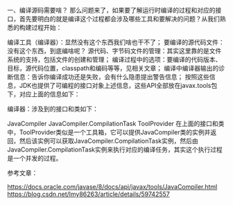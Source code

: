 一、编译源码需要啥？
那么问题来了，如果要了解运行时编译的过程和对应的接口，首先要明白的就是编译这个过程都会涉及哪些工具和要解决的问题？从我们熟悉的构建过程开始：

编译工具（编译器）：显然没有这个东西我们啥也干不了；
要编译的源代码文件：没有这个东西，到底编啥呢？
源代码、字节码文件的管理：其实这里靠的是文件系统的支持，包括文件的创建和管理；
编译过程中的选项：要编译的代码版本、目标，源代码位置，classpath和编码等等，见相关文章；
编译中编译器输出的诊断信息：告诉你编译成功还是失败，会有什么隐患提出警告信息；
按照这些信息，JDK也提供了可编程的接口对象上述信息，这些API全部放在javax.tools包下，对应上面的信息如下：

编译器：涉及到的接口和类如下：

JavaCompiler
JavaCompiler.CompilationTask
ToolProvider
在上面的接口和类中，ToolProvider类似是一个工具箱，它可以提供JavaCompiler类的实例并返回，然后该实例可以获取JavaCompiler.CompilationTask实例，然后由JavaCompiler.CompilationTask实例来执行对应的编译任务，其实这个执行过程是一个并发的过程。


参考文章：

  https://docs.oracle.com/javase/8/docs/api/javax/tools/JavaCompiler.html
  https://blog.csdn.net/lmy86263/article/details/59742557

